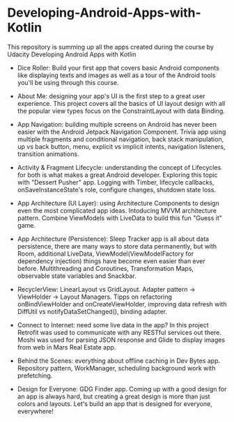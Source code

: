 # Developing-Android-Apps-with-Kotlin
This repository is summing up all the apps created during the course by Udacity Developing Android Apps with Kotlin

- Dice Roller: Build your first app that covers basic Android components like displaying texts and images as well as a tour of the Android tools you'll be using through this course.

- About Me: designing your app's UI is the first step to a great user experience. This project covers all the basics of UI layout design with all the popular view types focus on the ConstraintLayout with data Binding.

- App Navigation: building multiple screens on Android has never been easier with the Android Jetpack Navigation Component. Trivia app using multiple fragments and conditional navigation, back stack manipulation, up vs back button, menu, explicit vs implicit intents, navigation listeners, transition animations.

- Activity & Fragment Lifecycle: understanding the concept of Lifecycles for both is what makes a great Android developer. Exploring this topic with "Dessert Pusher" app. Logging with Timber, lifecycle callbacks, onSaveInstanceState's role, configure changes, shutdown state loss. 

- App Architecture (UI Layer): using Architecture Components to design even the most complicated app ideas. Intoducing MVVM architecture pattern. Combine ViewModels with LiveData to build this fun "Guess it" game.

- App Architecture (Persistence): Sleep Tracker app is all about data persistence, there are many ways to store data permanently, but with Room, additional LiveData, ViewModel(ViewModelFactory for dependency injection) things have become even easier than ever before. Multithreading and Coroutines, Transformation Maps, observable state variables and Snackbar.

- RecyclerView: LinearLayout vs GridLayout. Adapter pattern -> ViewHolder -> Layout Managers. Tipps on refactoring onBindViewHolder and onCreateViewHolder, improving data refresh with DiffUtil vs notifyDataSetChanged(), binding adapter.

- Connect to Internet: need some live data in the app? In this project Retrofit was used to communicate with any RESTful services out there. Moshi was used for parsing JSON response and Glide to display images from web in Mars Real Estate app.

- Behind the Scenes: everything about offline caching in Dev Bytes app. Repository pattern, WorkManager, scheduling background work with prefetching.

- Design for Everyone: GDG Finder app. Coming up with a good design for an app is always hard, but creating a great design is more than just colors and layouts. Let's build an app that is designed for everyone, everywhere! 
